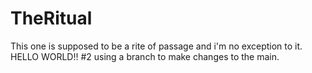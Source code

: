 # TheRitual
This one is supposed to be a rite of passage and i'm no exception to it. HELLO WORLD!! 
#2 using a branch to make changes to the main.
